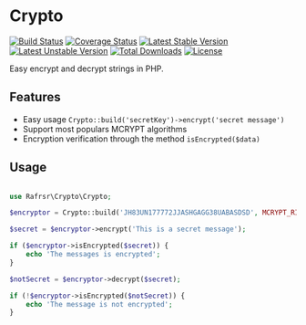 # Crypto
[![Build Status](https://travis-ci.org/rafrsr/Crypto.svg?branch=master)](https://travis-ci.org/rafrsr/Crypto)
[![Coverage Status](https://coveralls.io/repos/rafrsr/Crypto/badge.svg?branch=master&service=github)](https://coveralls.io/github/rafrsr/Crypto?branch=master)
[![Latest Stable Version](https://poser.pugx.org/rafrsr/crypto/version)](https://packagist.org/packages/rafrsr/crypto)
[![Latest Unstable Version](https://poser.pugx.org/rafrsr/crypto/v/unstable)](//packagist.org/packages/rafrsr/crypto)
[![Total Downloads](https://poser.pugx.org/rafrsr/crypto/downloads)](https://packagist.org/packages/rafrsr/crypto)
[![License](https://poser.pugx.org/rafrsr/crypto/license)](https://packagist.org/packages/rafrsr/crypto)

Easy encrypt and decrypt strings in PHP.

## Features

- Easy usage `Crypto::build('secretKey')->encrypt('secret message')`
- Support most populars MCRYPT algorithms
- Encryption verification through the method `isEncrypted($data)`

## Usage

````php

use Rafrsr\Crypto\Crypto;

$encryptor = Crypto::build('JH83UN177772JJASHGAGG38UABASDSD', MCRYPT_RIJNDAEL_128);

$secret = $encryptor->encrypt('This is a secret message');

if ($encryptor->isEncrypted($secret)) {
    echo 'The messages is encrypted';
}

$notSecret = $encryptor->decrypt($secret);

if (!$encryptor->isEncrypted($notSecret)) {
    echo 'The message is not encrypted';
}